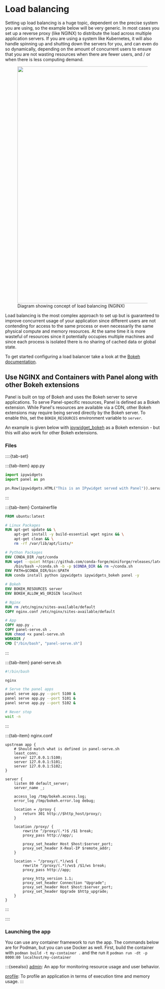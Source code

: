 # Load balancing

Setting up load balancing is a huge topic, dependent on the precise system you
are using, so the example below will be very generic. In most cases
you set up a reverse proxy (like NGINX) to distribute the load across multiple
application servers. If you are using a system like Kubernetes, it will also
handle spinning up and shutting down the servers for you, and can even do so dynamically, depending
on the amount of concurrent users to ensure that you are not wasting resources
when there are fewer users, and / or when there is less computing demand.

<figure>
<img src="https://assets.holoviz.org/panel/how_to/concurrency/what-is-load-balancing-diagram-NGINX.png" width="768"></img>
<figcaption>Diagram showing concept of load balancing (NGINX)</figcaption>
</figure>

Load balancing is the most complex approach to set up but is guaranteed to
improve concurrent usage of your application since different users are not
contending for access to the same process or even necessarily the same physical
compute and memory resources. At the same time it is more wasteful of resources
since it potentially occupies multiple machines and since each process is
isolated there is no sharing of cached data or global state.

To get started configuring a load balancer take a look at the [Bokeh
documentation](https://docs.bokeh.org/en/latest/docs/user_guide/server/deploy.html#load-balancing).

## Use NGINX and Containers with Panel along with other Bokeh extensions

Panel is built on top of Bokeh and uses the Bokeh server to serve applications. To serve Panel-specific resources, Panel is defined as a Bokeh extension.
While Panel's resources are available via a CDN, other Bokeh extensions may require being served directly by the Bokeh server.
To enable this, set the `BOKEH_RESOURCES` environment variable to `server`.

An example is given below with [ipywidget_bokeh](https://github.com/bokeh/ipywidgets_bokeh) as a Bokeh extension - but this will also work for other Bokeh extensions.

### Files

::::{tab-set}

:::{tab-item} app.py

```python
import ipywidgets
import panel as pn

pn.Row(ipywidgets.HTML("This is an IPywidget served with Panel")).servable()
```

:::

:::{tab-item} Containerfile

```Dockerfile
FROM ubuntu:latest

# Linux Packages
RUN apt-get update && \
    apt-get install -y build-essential wget nginx && \
    apt-get clean && \
    rm -rf /var/lib/apt/lists/*

# Python Packages
ENV CONDA_DIR /opt/conda
RUN wget --quiet https://github.com/conda-forge/miniforge/releases/latest/download/Miniforge3-Linux-x86_64.sh -O ~/conda.sh && \
    /bin/bash ~/conda.sh -b -p $CONDA_DIR && rm ~/conda.sh
ENV PATH=$CONDA_DIR/bin:$PATH
RUN conda install python ipywidgets ipywidgets_bokeh panel -y

# Bokeh
ENV BOKEH_RESOURCES server
ENV BOKEH_ALLOW_WS_ORIGIN localhost

# Nginx
RUN rm /etc/nginx/sites-available/default
COPY nginx.conf /etc/nginx/sites-available/default

# App
COPY app.py .
COPY panel-serve.sh .
RUN chmod +x panel-serve.sh
WORKDIR /
CMD ["/bin/bash", "panel-serve.sh"]
```

:::

:::{tab-item} panel-serve.sh

```bash
#!/bin/bash

nginx

# Serve the panel apps
panel serve app.py --port 5100 &
panel serve app.py --port 5101 &
panel serve app.py --port 5102 &

# Never stop
wait -n
```

:::

:::{tab-item} nginx.conf

```nginx
upstream app {
    # Should match what is defined in panel-serve.sh
    least_conn;
    server 127.0.0.1:5100;
    server 127.0.0.1:5101;
    server 127.0.0.1:5102;
}

server {
    listen 80 default_server;
    server_name _;

    access_log /tmp/bokeh.access.log;
    error_log /tmp/bokeh.error.log debug;

    location = /proxy {
        return 301 http://$http_host/proxy/;
    }

    location /proxy/ {
        rewrite ^/proxy/(.*)$ /$1 break;
        proxy_pass http://app/;

        proxy_set_header Host $host:$server_port;
        proxy_set_header X-Real-IP $remote_addr;
    }

    location ~ ^/proxy/(.*)/ws$ {
        rewrite ^/proxy/(.*)/ws$ /$1/ws break;
        proxy_pass http://app;

        proxy_http_version 1.1;
        proxy_set_header Connection "Upgrade";
        proxy_set_header Host $host:$server_port;
        proxy_set_header Upgrade $http_upgrade;
    }
}
```

:::

::::

### Launching the app

You can use any container framework to run the app. The commands below are for Podman, but you can use Docker as well.
First, build the container with `podman build -t my-container .` and the run it `podman run -dt -p 8000:80 localhost/my-container`

:::{seealso}
[admin](../profiling/admin): An app for monitoring resource usage and user behavior.

[profile](../profiling/profile): To profile an application in terms of execution time and memory usage.
:::
